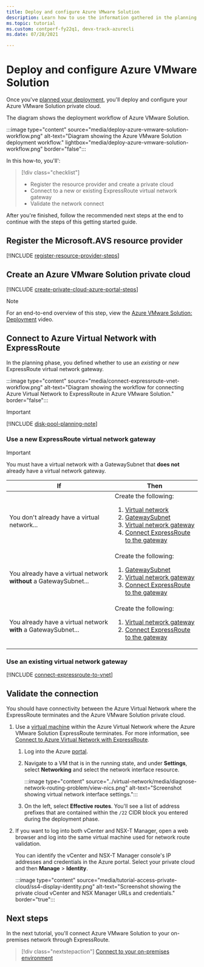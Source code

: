 ```yaml
---
title: Deploy and configure Azure VMware Solution
description: Learn how to use the information gathered in the planning stage to deploy and configure the Azure VMware Solution private cloud.
ms.topic: tutorial
ms.custom: contperf-fy22q1, devx-track-azurecli
ms.date: 07/28/2021

---
```


# Deploy and configure Azure VMware Solution

Once you've [planned your deployment](plan-private-cloud-deployment.md), you'll deploy and configure your Azure VMware Solution private cloud. 

The diagram shows the deployment workflow of Azure VMware Solution. 

:::image type="content" source="media/deploy-azure-vmware-solution-workflow.png" alt-text="Diagram showing the Azure VMware Solution deployment workflow." lightbox="media/deploy-azure-vmware-solution-workflow.png" border="false":::

In this how-to, you'll':

> [!div class="checklist"]
> * Register the resource provider and create a private cloud
> * Connect to a new or existing ExpressRoute virtual network gateway
> * Validate the network connect

After you're finished, follow the recommended next steps at the end to continue with the steps of this getting started guide.

## Register the **Microsoft.AVS** resource provider

[!INCLUDE [register-resource-provider-steps](includes/register-resource-provider-steps.md)]

## Create an Azure VMware Solution private cloud

[!INCLUDE [create-private-cloud-azure-portal-steps](includes/create-private-cloud-azure-portal-steps.md)]

>[!NOTE]
>For an end-to-end overview of this step, view the [Azure VMware Solution: Deployment](https://www.youtube.com/embed/gng7JjxgayI) video.


## Connect to Azure Virtual Network with ExpressRoute

In the planning phase, you defined whether to use an *existing* or *new* ExpressRoute virtual network gateway.  

:::image type="content" source="media/connect-expressroute-vnet-workflow.png" alt-text="Diagram showing the workflow for connecting Azure Virtual Network to ExpressRoute in Azure VMware Solution." border="false":::

>[!IMPORTANT]
>[!INCLUDE [disk-pool-planning-note](includes/disk-pool-planning-note.md)] 

### Use a new ExpressRoute virtual network gateway

>[!IMPORTANT]
>You must have a virtual network with a GatewaySubnet that **does not** already have a virtual network gateway.

| If | Then  |
| --- | --- |
| You don't already have a virtual network...     |  Create the following:<ol><li><a href="tutorial-configure-networking.md#create-a-vnet-manually">Virtual network</a></li><li><a href="../expressroute/expressroute-howto-add-gateway-portal-resource-manager.md#create-the-gateway-subnet">GatewaySubnet</a></li><li><a href="tutorial-configure-networking.md#create-a-virtual-network-gateway">Virtual network gateway</a></li><li><a href="tutorial-configure-networking.md#connect-expressroute-to-the-virtual-network-gateway">Connect ExpressRoute to the gateway</a></li></ol>        |
| You already have a virtual network **without** a GatewaySubnet...   | Create the following: <ol><li><a href="../expressroute/expressroute-howto-add-gateway-portal-resource-manager.md#create-the-gateway-subnet">GatewaySubnet</a></li><li><a href="tutorial-configure-networking.md#create-a-virtual-network-gateway">Virtual network gateway</a></li><li><a href="tutorial-configure-networking.md#connect-expressroute-to-the-virtual-network-gateway">Connect ExpressRoute to the gateway</a></li></ol>          |
| You already have a virtual network **with** a GatewaySubnet... | Create the following: <ol><li><a href="tutorial-configure-networking.md#create-a-virtual-network-gateway">Virtual network gateway</a></li><li><a href="tutorial-configure-networking.md#connect-expressroute-to-the-virtual-network-gateway">Connect ExpressRoute to the gateway</a></li></ol>    |

### Use an existing virtual network gateway

[!INCLUDE [connect-expressroute-to-vnet](includes/connect-expressroute-vnet.md)]


## Validate the connection

You should have connectivity between the Azure Virtual Network where the ExpressRoute terminates and the Azure VMware Solution private cloud. 

1. Use a [virtual machine](../virtual-machines/windows/quick-create-portal.md#create-virtual-machine) within the Azure Virtual Network where the Azure VMware Solution ExpressRoute terminates. For more information, see [Connect to Azure Virtual Network with ExpressRoute](#connect-to-azure-virtual-network-with-expressroute).  

   1. Log into the Azure [portal](https://portal.azure.com).

   1. Navigate to a VM that is in the running state, and under **Settings**, select **Networking** and select the network interface resource.

      :::image type="content" source="../virtual-network/media/diagnose-network-routing-problem/view-nics.png" alt-text="Screenshot showing virtual network interface settings.":::

   1. On the left, select **Effective routes**. You'll see a list of address prefixes that are contained within the `/22` CIDR block you entered during the deployment phase.

1. If you want to log into both vCenter and NSX-T Manager, open a web browser and log into the same virtual machine used for network route validation.  

   You can identify the vCenter and NSX-T Manager console's IP addresses and credentials in the Azure portal.  Select your private cloud and then **Manage** > **Identity**.

   :::image type="content" source="media/tutorial-access-private-cloud/ss4-display-identity.png" alt-text="Screenshot showing the private cloud vCenter and NSX Manager URLs and credentials." border="true":::


## Next steps

In the next tutorial, you'll connect Azure VMware Solution to your on-premises network through ExpressRoute.

> [!div class="nextstepaction"]
> [Connect to your on-premises environment](tutorial-expressroute-global-reach-private-cloud.md)
